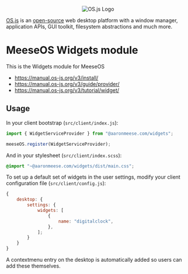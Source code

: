 <p align="center">
  <img alt="OS.js Logo" src="https://raw.githubusercontent.com/os-js/gfx/master/logo-big.png" />
</p>

[OS.js](https://www.os-js.org/) is an [open-source](https://raw.githubusercontent.com/os-js/OS.js/master/LICENSE) web desktop platform with a window manager, application APIs, GUI toolkit, filesystem abstractions and much more.

# MeeseOS Widgets module

This is the Widgets module for MeeseOS

- https://manual.os-js.org/v3/install/
- https://manual.os-js.org/v3/guide/provider/
- https://manual.os-js.org/v3/tutorial/widget/

## Usage

In your client bootstrap (`src/client/index.js`):

```javascript
import { WidgetServiceProvider } from "@aaronmeese.com/widgets";

meeseOS.register(WidgetServiceProvider);
```

And in your stylesheet (`src/client/index.scss`):

```css
@import "~@aaronmeese.com/widgets/dist/main.css";
```

To set up a default set of widgets in the user settings, modify your client configuration file (`src/client/config.js`):

```javascript
{
	desktop: {
		settings: {
			widgets: [
				{
					name: "digitalclock",
				},
			];
		}
	}
}
```

A contextmenu entry on the desktop is automatically added so users can add these themselves.

